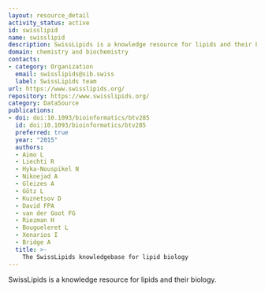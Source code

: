 ```yaml
---
layout: resource_detail
activity_status: active
id: swisslipid
name: swisslipid
description: SwissLipids is a knowledge resource for lipids and their biology.
domain: chemistry and biochemistry
contacts:
- category: Organization
  email: swisslipids@sib.swiss
  label: SwissLipids team
url: https://www.swisslipids.org/
repository: https://www.swisslipids.org/
category: DataSource
publications:
- doi: doi:10.1093/bioinformatics/btv285
  id: doi:10.1093/bioinformatics/btv285
  preferred: true
  year: "2015"
  authors:
  - Aimo L
  - Liechti R
  - Hyka-Nouspikel N
  - Niknejad A
  - Gleizes A
  - Götz L
  - Kuznetsov D
  - David FPA
  - van der Goot FG
  - Riezman H
  - Bougueleret L
  - Xenarios I
  - Bridge A
  title: >-
    The SwissLipids knowledgebase for lipid biology
---
```


SwissLipids is a knowledge resource for lipids and their biology.
